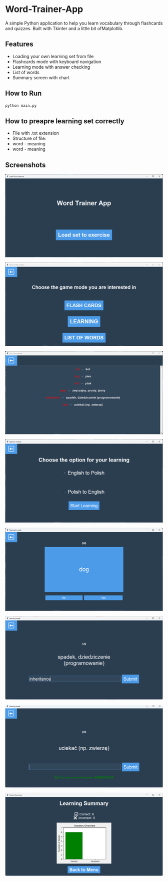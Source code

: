 # Word-Trainer-App
A simple Python application to help you learn vocabulary through flashcards and quizzes. Built with Tkinter and a little bit ofMatplotlib.

## Features
- Loading your own learning set from file
- Flashcards mode with keyboard navigation
- Learning mode with answer checking
- List of words
- Summary screen with chart

## How to Run
```bash
python main.py
```

## How to preapre learning set correctly
- File with .txt extension
- Structure of file:
- word - meaning
- word - meaning

## Screenshots

![Start window](screenshots/start_screen.png)

![Mode selection window](screenshots/mode_selection_screen.png)

![Words list window](screenshots/words_list_screen.png)

![Learning direction window](screenshots/learning_direction_screen.png)

![Flashcards window](screenshots/flashcards_screen.png)

![Learning mode window](screenshots/learning_screen.png)

![Check answer](screenshots/check_answer.png)

![Summary window](screenshots/summary_screen.png)

